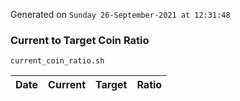 Generated on `Sunday 26-September-2021 at 12:31:48`

### Current to Target Coin Ratio
`current_coin_ratio.sh`

Date|Current|Target|Ratio
---|---|---|---
